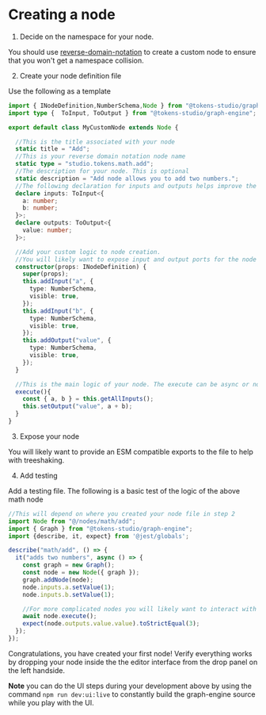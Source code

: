 # Creating a node

1. Decide on the namespace for your node.

You should use [reverse-domain-notation](https://en.wikipedia.org/wiki/Reverse_domain_name_notation) to create a custom node to ensure that you won't get a namespace collision.

2. Create your node definition file

Use the following as a template

```ts 
import { INodeDefinition,NumberSchema,Node } from "@tokens-studio/graph-engine";
import type {  ToInput, ToOutput } from "@tokens-studio/graph-engine";

export default class MyCustomNode extends Node {

  //This is the title associated with your node
  static title = "Add";
  //This is your reverse domain notation node name
  static type = "studio.tokens.math.add";
  //The description for your node. This is optional
  static description = "Add node allows you to add two numbers.";
  //The following declaration for inputs and outputs helps improve the experience for developers using typescript, but this can be considered optional
  declare inputs: ToInput<{
    a: number;
    b: number;
  }>;
  declare outputs: ToOutput<{
    value: number;
  }>;

  //Add your custom logic to node creation.
  //You will likely want to expose input and output ports for the node
  constructor(props: INodeDefinition) {
    super(props);
    this.addInput("a", {
      type: NumberSchema,
      visible: true,
    });
    this.addInput("b", {
      type: NumberSchema,
      visible: true,
    });
    this.addOutput("value", {
      type: NumberSchema,
      visible: true,
    });
  }

  //This is the main logic of your node. The execute can be async or not.
  execute(){
    const { a, b } = this.getAllInputs();
    this.setOutput("value", a + b);
  }
}
```

3. Expose your node

You will likely want to provide an ESM compatible exports to the file to help with treeshaking.

4. Add testing

Add a testing file. The following is a basic test of the logic of the above math node

```ts
//This will depend on where you created your node file in step 2
import Node from "@/nodes/math/add";
import { Graph } from "@tokens-studio/graph-engine";
import {describe, it, expect} from '@jest/globals';

describe("math/add", () => {
  it("adds two numbers", async () => {
    const graph = new Graph();
    const node = new Node({ graph });
    graph.addNode(node);
    node.inputs.a.setValue(1);
    node.inputs.b.setValue(1);

    //For more complicated nodes you will likely want to interact with the graph object instead of executing the node directly
    await node.execute();
    expect(node.outputs.value.value).toStrictEqual(3);
  });
});
```



Congratulations, you have created your first node! Verify everything works by dropping your node inside the the editor interface from the drop panel on the left handside.

**Note** you can do the UI steps during your development above by using the command `npm run dev:ui:live` to constantly build the graph-engine source while you play with the UI.
